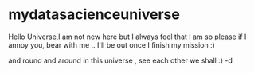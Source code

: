 # mydatasacienceuniverse
Hello Universe,I am not new here but I always feel that I am so please if I annoy you,  bear with me .. I'll be out once I finish my mission :)

and round and around in this universe , see each other we shall :)
-d
